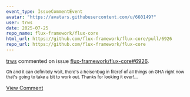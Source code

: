 ```yaml
---
event_type: IssueCommentEvent
avatar: "https://avatars.githubusercontent.com/u/660149?"
user: trws
date: 2025-07-25
repo_name: flux-framework/flux-core
html_url: https://github.com/flux-framework/flux-core/pull/6926
repo_url: https://github.com/flux-framework/flux-core
---
```


<a href='https://github.com/trws' target='_blank'>trws</a> commented on issue <a href='https://github.com/flux-framework/flux-core/pull/6926' target='_blank'>flux-framework/flux-core#6926</a>.

<small>Oh and it can definitely wait, there's a heisenbug in fileref of all things on GHA right now that's going to take a bit to work out.  Thanks for looking it over!...</small>

<a href='https://github.com/flux-framework/flux-core/pull/6926' target='_blank'>View Comment</a>